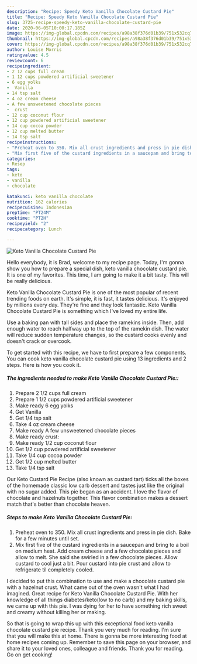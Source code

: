 ```yaml
---
description: "Recipe: Speedy Keto Vanilla Chocolate Custard Pie"
title: "Recipe: Speedy Keto Vanilla Chocolate Custard Pie"
slug: 3725-recipe-speedy-keto-vanilla-chocolate-custard-pie
date: 2020-06-05T10:00:17.185Z
image: https://img-global.cpcdn.com/recipes/a98a38f376d01b39/751x532cq70/keto-vanilla-chocolate-custard-pie-recipe-main-photo.jpg
thumbnail: https://img-global.cpcdn.com/recipes/a98a38f376d01b39/751x532cq70/keto-vanilla-chocolate-custard-pie-recipe-main-photo.jpg
cover: https://img-global.cpcdn.com/recipes/a98a38f376d01b39/751x532cq70/keto-vanilla-chocolate-custard-pie-recipe-main-photo.jpg
author: Louise Morris
ratingvalue: 4.5
reviewcount: 6
recipeingredient:
- 2 12 cups full cream
- 1 12 cups powdered artificial sweetener
- 6 egg yolks
-  Vanilla
- 14 tsp salt
- 4 oz cream cheese
- A few unsweetened chocolate pieces
-  crust
- 12 cup coconut flour
- 12 cup powdered artificial sweetener
- 14 cup cocoa powder
- 12 cup melted butter
- 14 tsp salt
recipeinstructions:
- "Preheat oven to 350. Mix all crust ingredients and press in pie dish. Bake for a few minutes until set."
- "Mix first five of the custard ingredients in a saucepan and bring to a boil on medium heat. Add cream cheese and a few chocolate pieces and allow to melt. She said she swirled in a few chocolate pieces. Allow custard to cool just a bit. Pour custard into pie crust and allow to refrigerate til completely cooled."
categories:
- Resep
tags:
- keto
- vanilla
- chocolate

katakunci: keto vanilla chocolate
nutrition: 162 calories
recipecuisine: Indonesian
preptime: "PT24M"
cooktime: "PT2H"
recipeyield: "2"
recipecategory: Lunch

---
```



![Keto Vanilla Chocolate Custard Pie](https://img-global.cpcdn.com/recipes/a98a38f376d01b39/751x532cq70/keto-vanilla-chocolate-custard-pie-recipe-main-photo.jpg)

Hello everybody, it is Brad, welcome to my recipe page. Today, I'm gonna show you how to prepare a special dish, keto vanilla chocolate custard pie. It is one of my favorites. This time, I am going to make it a bit tasty. This will be really delicious.

Keto Vanilla Chocolate Custard Pie is one of the most popular of recent trending foods on earth. It's simple, it is fast, it tastes delicious. It's enjoyed by millions every day. They're fine and they look fantastic. Keto Vanilla Chocolate Custard Pie is something which I've loved my entire life.

Use a baking pan with tall sides and place the ramekins inside. Then, add enough water to reach halfway up to the top of the ramekin dish. The water will reduce sudden temperature changes, so the custard cooks evenly and doesn&#39;t crack or overcook.


To get started with this recipe, we have to first prepare a few components. You can cook keto vanilla chocolate custard pie using 13 ingredients and 2 steps. Here is how you cook it.

##### The ingredients needed to make Keto Vanilla Chocolate Custard Pie::

1. Prepare 2 1/2 cups full cream
1. Prepare 1 1/2 cups powdered artificial sweetener
1. Make ready 6 egg yolks
1. Get  Vanilla
1. Get 1/4 tsp salt
1. Take 4 oz cream cheese
1. Make ready A few unsweetened chocolate pieces
1. Make ready  crust:
1. Make ready 1/2 cup coconut flour
1. Get 1/2 cup powdered artificial sweetener
1. Take 1/4 cup cocoa powder
1. Get 1/2 cup melted butter
1. Take 1/4 tsp salt


Our Keto Custard Pie Recipe (also known as custard tart) ticks all the boxes of the homemade classic low carb dessert and tastes just like the original with no sugar added. This pie began as an accident. I love the flavor of chocolate and hazelnuts together. This flavor combination makes a dessert match that&#39;s better than chocolate heaven. 

##### Steps to make Keto Vanilla Chocolate Custard Pie:

1. Preheat oven to 350. Mix all crust ingredients and press in pie dish. Bake for a few minutes until set.
1. Mix first five of the custard ingredients in a saucepan and bring to a boil on medium heat. Add cream cheese and a few chocolate pieces and allow to melt. She said she swirled in a few chocolate pieces. Allow custard to cool just a bit. Pour custard into pie crust and allow to refrigerate til completely cooled.


I decided to put this combination to use and make a chocolate custard pie with a hazelnut crust. What came out of the oven wasn&#39;t what I had imagined. Great recipe for Keto Vanilla Chocolate Custard Pie. With her knowledge of all things diabetes/keto(low to no carb) and my baking skills, we came up with this pie. I was dying for her to have something rich sweet and creamy without killing her or making. 

So that is going to wrap this up with this exceptional food keto vanilla chocolate custard pie recipe. Thank you very much for reading. I'm sure that you will make this at home. There is gonna be more interesting food at home recipes coming up. Remember to save this page on your browser, and share it to your loved ones, colleague and friends. Thank you for reading. Go on get cooking!
